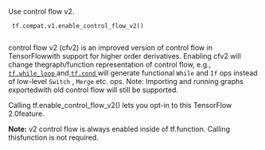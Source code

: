 Use control flow v2.

```
 tf.compat.v1.enable_control_flow_v2()
 
```

control flow v2 (cfv2) is an improved version of control flow in TensorFlowwith support for higher order derivatives. Enabling cfv2 will change thegraph/function representation of control flow, e.g., [ `tf.while_loop` ](https://tensorflow.google.cn/api_docs/python/tf/while_loop) and[ `tf.cond` ](https://tensorflow.google.cn/api_docs/python/tf/cond) will generate functional  `While`  and  `If`  ops instead of low-level `Switch` ,  `Merge`  etc. ops. Note: Importing and running graphs exportedwith old control flow will still be supported.

Calling tf.enable_control_flow_v2() lets you opt-in to this TensorFlow 2.0feature.


**Note:**  v2 control flow is always enabled inside of tf.function. Calling thisfunction is not required.
